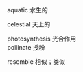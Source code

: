 aquatic 水生的      

celestial 天上的   

photosynthesis 光合作用      
pollinate 授粉     

resemble 相似；类似     


